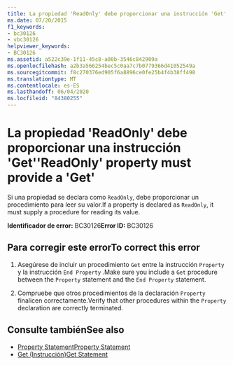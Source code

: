 ```yaml
---
title: La propiedad 'ReadOnly' debe proporcionar una instrucción 'Get'
ms.date: 07/20/2015
f1_keywords:
- bc30126
- vbc30126
helpviewer_keywords:
- BC30126
ms.assetid: a522c39e-1f11-45c8-a00b-3546c842909a
ms.openlocfilehash: a2b3a566254bec5c0aa7c7b0779366d41052549a
ms.sourcegitcommit: f8c270376ed905f6a8896ce0fe25b4f4b38ff498
ms.translationtype: MT
ms.contentlocale: es-ES
ms.lasthandoff: 06/04/2020
ms.locfileid: "84380255"
---
```

# <a name="readonly-property-must-provide-a-get"></a><span data-ttu-id="8af73-102">La propiedad 'ReadOnly' debe proporcionar una instrucción 'Get'</span><span class="sxs-lookup"><span data-stu-id="8af73-102">'ReadOnly' property must provide a 'Get'</span></span>
<span data-ttu-id="8af73-103">Si una propiedad se declara como `ReadOnly`, debe proporcionar un procedimiento para leer su valor.</span><span class="sxs-lookup"><span data-stu-id="8af73-103">If a property is declared as `ReadOnly`, it must supply a procedure for reading its value.</span></span>  
  
 <span data-ttu-id="8af73-104">**Identificador de error:** BC30126</span><span class="sxs-lookup"><span data-stu-id="8af73-104">**Error ID:** BC30126</span></span>  
  
## <a name="to-correct-this-error"></a><span data-ttu-id="8af73-105">Para corregir este error</span><span class="sxs-lookup"><span data-stu-id="8af73-105">To correct this error</span></span>  
  
1. <span data-ttu-id="8af73-106">Asegúrese de incluir un procedimiento `Get` entre la instrucción `Property` y la instrucción `End Property` .</span><span class="sxs-lookup"><span data-stu-id="8af73-106">Make sure you include a `Get` procedure between the `Property` statement and the `End Property` statement.</span></span>  
  
2. <span data-ttu-id="8af73-107">Compruebe que otros procedimientos de la declaración `Property` finalicen correctamente.</span><span class="sxs-lookup"><span data-stu-id="8af73-107">Verify that other procedures within the `Property` declaration are correctly terminated.</span></span>  
  
## <a name="see-also"></a><span data-ttu-id="8af73-108">Consulte también</span><span class="sxs-lookup"><span data-stu-id="8af73-108">See also</span></span>

- [<span data-ttu-id="8af73-109">Property Statement</span><span class="sxs-lookup"><span data-stu-id="8af73-109">Property Statement</span></span>](../language-reference/statements/property-statement.md)
- [<span data-ttu-id="8af73-110">Get (Instrucción)</span><span class="sxs-lookup"><span data-stu-id="8af73-110">Get Statement</span></span>](../language-reference/statements/get-statement.md)
